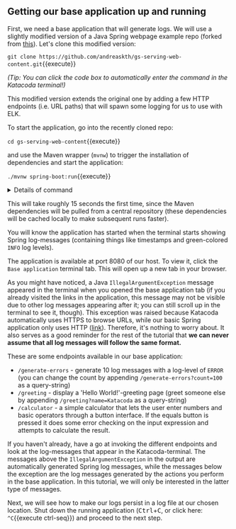 <p></p>

## Getting our base application up and running

First, we need a base application that will generate logs. We will use a slightly modified version of a Java Spring webpage example repo (forked from [this](https://github.com/spring-guides/gs-serving-web-content)). Let's clone this modified version:

`git clone https://github.com/andreaskth/gs-serving-web-content.git`{{execute}}

*(Tip: You can click the code box to automatically enter the command in the Katacoda terminal!)*

This modified version extends the original one by adding a few HTTP endpoints (i.e. URL paths) that will spawn some logging for us to use with ELK.

To start the application, go into the recently cloned repo:

`cd gs-serving-web-content`{{execute}}

and use the Maven wrapper (`mvnw`) to trigger the installation of dependencies and start the application:

`./mvnw spring-boot:run`{{execute}}

<details>
<summary>Details of command</summary>

<div style="display: block;
  margin-left: 10px;
  margin-right: 10px;
  background-color: aliceblue;
  padding: 1em;">
The <code>mvnw</code> script in the command above is known as the Maven wrapper. Maven is a widely used build tool for Java (Gradle and Ant are popular alternatives), and the Maven wrapper is a script that can be used to avoid having to install Maven before using it.</br>
(You can read more about it <a href="https://www.baeldung.com/maven-wrapper">here</a> and <a href="https://stackoverflow.com/questions/38723833/what-is-the-purpose-of-mvnw-and-mvnw-cmd-files">here</a>).</br>
</br>
In the command above, we use the Maven wrapper to start the Spring application by passing the <code>run</code> goal to it.

</div>

</details>

This will take roughly 15 seconds the first time, since the Maven dependencies will be pulled from a central repository (these dependencies will be cached locally to make subsequent runs faster).

You will know the application has started when the terminal starts showing Spring log-messages (containing things like timestamps and green-colored `INFO` log levels).

The application is available at port 8080 of our host. To view it, click the `Base application` terminal tab. This will open up a new tab in your browser.

As you might have noticed, a Java `IllegalArgumentException` message appeared in the terminal when you opened the base application tab (if you already visited the links in the application, this message may not be visible due to other log messages appearing after it; you can still scroll up in the terminal to see it, though). This exception was raised because Katacoda automatically uses HTTPS to browse URLs, while our basic Spring application only uses HTTP ([link](https://stackoverflow.com/a/42319270)). Therefore, it's nothing to worry about. It also serves as a good reminder for the rest of the tutorial that **we can never assume that all log messages will follow the same format.**

These are some endpoints available in our base application:
* `/generate-errors` - generate 10 log messages with a log-level of `ERROR` (you can change the count by appending `/generate-errors?count=100` as a query-string)
* `/greeting` - display a 'Hello World!'-greeting page (greet someone else by appending `/greeting?name=Katacoda` as a query-string)
* `/calculator` - a simple calculator that lets the user enter numbers and basic operators through a button interface. If the equals button is pressed it does some error checking on the input expression and attempts to calculate the result. 

If you haven't already, have a go at invoking the different endpoints and look at the log-messages that appear in the Katacoda-terminal. The messages above the `IllegalArgumentException` in the output are automatically generated Spring log messages, while the messages below the exception are the log messages generated by the actions you perform in the base application. In this tutorial, we will only be interested in the latter type of messages.

Next, we will see how to make our logs persist in a log file at our chosen location. Shut down the running application (<kbd>Ctrl</kbd>+<kbd>C</kbd>, or click here: `^C`{{execute ctrl-seq}}) and proceed to the next step.
